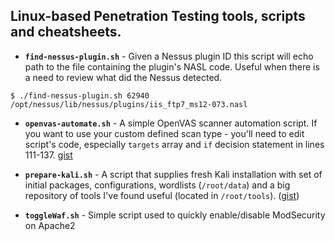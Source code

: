 ## Linux-based Penetration Testing tools, scripts and cheatsheets.

- **`find-nessus-plugin.sh`** - Given a Nessus plugin ID this script will echo path to the file containing the plugin's NASL code. Useful when there is a need to review what did the Nessus detected.
```
$ ./find-nessus-plugin.sh 62940
/opt/nessus/lib/nessus/plugins/iis_ftp7_ms12-073.nasl
```

- **`openvas-automate.sh`** - A simple OpenVAS scanner automation script. If you want to use your custom defined scan type - you'll need to edit script's code, especially `targets` array and `if` decision statement in lines 111-137. [gist](https://gist.github.com/mgeeky/a038f809dff4d308db94f5f657908da7)

- **`prepare-kali.sh`** - A script that supplies fresh Kali installation with set of initial packages, configurations, wordlists (`/root/data`) and a big repository of tools I've found useful (located in `/root/tools`). ([gist](https://gist.github.com/mgeeky/39d1681e44804f089d1553cc7597e628))

- **`toggleWaf.sh`** - Simple script used to quickly enable/disable ModSecurity on Apache2
